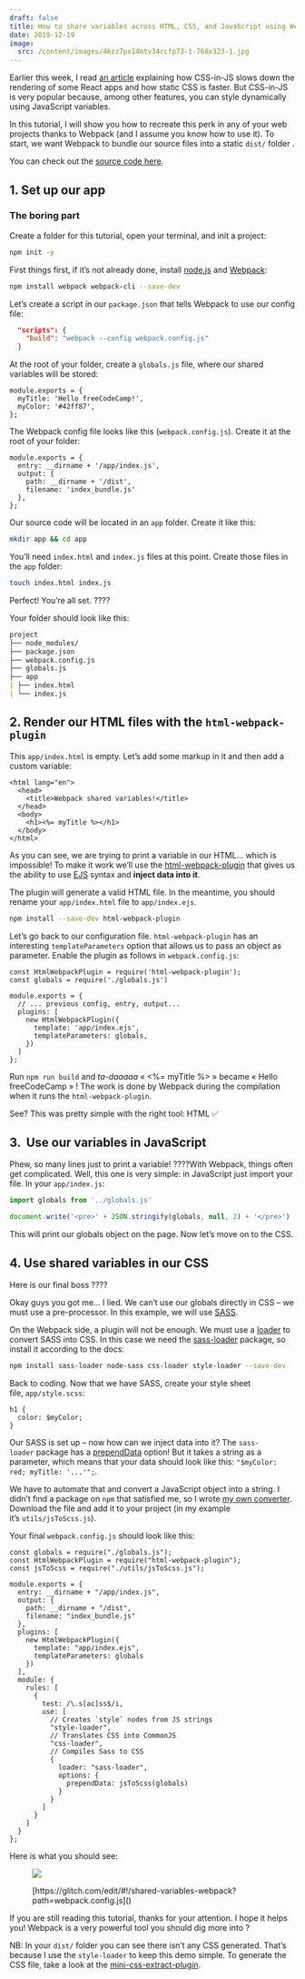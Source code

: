 ```yaml
---
draft: false
title: How to share variables across HTML, CSS, and JavaScript using Webpack
date: 2019-12-19
image:
  src: /content/images/4kzz7px14mtv34rcfp73-1-768x323-1.jpg
---
```


Earlier this week, I read [an article](https://calendar.perfplanet.com/2019/the-unseen-performance-costs-of-css-in-js-in-react-apps/) explaining how CSS-in-JS slows down the rendering of some React apps and how static CSS is faster. But CSS-in-JS is very popular because, among other features, you can style dynamically using JavaScript variables.

<!--more-->

In this tutorial, I will show you how to recreate this perk in any of your web projects thanks to Webpack (and I assume you know how to use it). To start, we want Webpack to bundle our source files into a static `dist/` folder .

You can check out the [source code here](https://glitch.com/~shared-variables-webpack).

## 1. Set up our app

### The boring part

Create a folder for this tutorial, open your terminal, and init a project:

```bash
npm init -y
```

First things first, if it’s not already done, install [node.js](https://nodejs.org/en/) and [Webpack](https://webpack.js.org/):

```bash
npm install webpack webpack-cli --save-dev
```

Let’s create a script in our `package.json` that tells Webpack to use our config file:

```json [package.json]
  "scripts": {
    "build": "webpack --config webpack.config.js"
  }
```

At the root of your folder, create a `globals.js` file, where our shared variables will be stored:

```javascript[global.js]
module.exports = {
  myTitle: 'Hello freeCodeCamp!',
  myColor: '#42ff87',
};
```

The Webpack config file looks like this (`webpack.config.js`). Create it at the root of your folder:

```javascript[webpack.config.js]
module.exports = {
  entry: __dirname + '/app/index.js',
  output: {
    path: __dirname + '/dist',
    filename: 'index_bundle.js'
  },
};
```

Our source code will be located in an `app` folder. Create it like this:

```bash
mkdir app && cd app
```

You’ll need `index.html` and `index.js` files at this point. Create those files in the `app` folder:

```bash
touch index.html index.js
```

Perfect! You’re all set. ????

Your folder should look like this:

```md
project
├── node_modules/
├── package.json
├── webpack.config.js
├── globals.js
├── app
| ├── index.html
| └── index.js
```

## 2. Render our HTML files with the `html-webpack-plugin`

This `app/index.html` is empty. Let’s add some markup in it and then add a custom variable:

```html[app/index.html]
<html lang="en">
  <head>
    <title>Webpack shared variables!</title>
  </head>
  <body>
    <h1><%= myTitle %></h1>
  </body>
</html>
```

As you can see, we are trying to print a variable in our HTML… which is impossible! To make it work we’ll use the [html-webpack-plugin](https://github.com/jantimon/html-webpack-plugin) that gives us the ability to use [EJS](https://ejs.co/) syntax and **inject data into it**.

The plugin will generate a valid HTML file. In the meantime, you should rename your `app/index.html` file to `app/index.ejs`.

```bash
npm install --save-dev html-webpack-plugin
```

Let’s go back to our configuration file. `html-webpack-plugin` has an interesting `templateParameters` option that allows us to pass an object as parameter. Enable the plugin as follows in `webpack.config.js`:

```javascript[webpack.config.js]
const HtmlWebpackPlugin = require('html-webpack-plugin');
const globals = require('./globals.js')

module.exports = {
  // ... previous config, entry, output...
  plugins: [
    new HtmlWebpackPlugin({
      template: 'app/index.ejs',
      templateParameters: globals,
    })
  ]
};
```

Run `npm run build` and *ta-daaaaa* « <%= myTitle %> » became « Hello freeCodeCamp » ! The work is done by Webpack during the compilation when it runs the `html-webpack-plugin`.

See? This was pretty simple with the right tool: HTML ✅

## 3.  Use our variables in JavaScript

Phew, so many lines just to print a variable! ????With Webpack, things often get complicated. Well, this one is very simple: in JavaScript just import your file. In your `app/index.js`:

```javascript
import globals from '../globals.js'

document.write('<pre>' + JSON.stringify(globals, null, 2) + '</pre>')
```

This will print our globals object on the page. Now let’s move on to the CSS.

## 4. Use shared variables in our CSS

Here is our final boss ????

Okay guys you got me… I lied. We can’t use our globals directly in CSS – we must use a pre-processor. In this example, we will use [SASS](https://sass-lang.com/).

On the Webpack side, a plugin will not be enough. We must use a [loader](https://webpack.js.org/loaders/) to convert SASS into CSS. In this case we need the [sass-loader](https://github.com/webpack-contrib/sass-loader) package, so install it according to the docs:

```bash
npm install sass-loader node-sass css-loader style-loader --save-dev
```

Back to coding. Now that we have SASS, create your style sheet file, `app/style.scss`:

```css[app/style.scss]
h1 {
  color: $myColor;
}
```

Our SASS is set up – now how can we inject data into it? The `sass-loader` package has a [prependData](https://github.com/webpack-contrib/sass-loader#prependdata) option! But it takes a string as a parameter, which means that your data should look like this: `"$myColor: red; myTitle: '...'";`.

We have to automate that and convert a JavaScript object into a string. I didn’t find a package on `npm` that satisfied me, so I wrote [my own converter](https://gist.github.com/adrienZ/0257e37bf4788b903ba76fa82dac1ed1). Download the file and add it to your project (in my example it’s `utils/jsToScss.js`).

Your final `webpack.config.js` should look like this:

```javascript[webpack.config.js]
const globals = require("./globals.js");
const HtmlWebpackPlugin = require("html-webpack-plugin");
const jsToScss = require("./utils/jsToScss.js");

module.exports = {
  entry: __dirname + "/app/index.js",
  output: {
    path: __dirname + "/dist",
    filename: "index_bundle.js"
  },
  plugins: [
    new HtmlWebpackPlugin({
      template: "app/index.ejs",
      templateParameters: globals
    })
  ],
  module: {
    rules: [
      {
        test: /\.s[ac]ss$/i,
        use: [
          // Creates `style` nodes from JS strings
          "style-loader",
          // Translates CSS into CommonJS
          "css-loader",
          // Compiles Sass to CSS
          {
            loader: "sass-loader",
            options: {
              prependData: jsToScss(globals)
            }
          }
        ]
      }
    ]
  }
};
```

Here is what you should see:

<figure>

![](/content/images/Capture-d-e-cran-2019-12-23-23.44.11.png)

  <figcaption>
    [https://glitch.com/edit/#!/shared-variables-webpack?path=webpack.config.js]()
  </figcaption>

</figure>

If you are still reading this tutorial, thanks for your attention. I hope it helps you! Webpack is a very powerful tool you should dig more into ?

NB: In your `dist/` folder you can see there isn’t any CSS generated. That’s because I use the `style-loader` to keep this demo simple. To generate the CSS file, take a look at the [mini-css-extract-plugin](https://webpack.js.org/plugins/mini-css-extract-plugin/).
